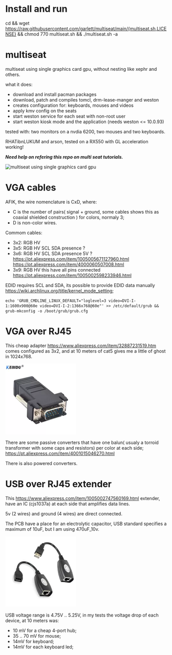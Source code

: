 # Install and run
cd && wget https://raw.githubusercontent.com/garlett/multiseat/main/{multiseat.sh,LICENSE} && chmod 770 multiseat.sh && ./multiseat.sh -a

# multiseat
multiseat using single graphics card gpu, without nesting like xephr and others.

what it does:
- download and install pacman packages
- download, patch and compiles tomcl, drm-lease-manger and weston
- creates configuration for: keyboards, mouses and videos
- apply kmv config on the seats
- start weston service for each seat with non-root user
- start weston kiosk mode and the application (needs weston <= 10.0.93)

tested with: two monitors on a nvdia 6200, two mouses and two keyboards.

RHATibnLUKUM and arson, tested on a RX550 with GL acceleration working! 

***Need help on refering this repo on multi seat tutorials.***

![multiseat using single graphics card gpu](https://github.com/garlett/multiseat/raw/main/docs/not%20nested%20multiseat%20using%20single%20graphics%20card%20gpu.jpg?raw=true)



# VGA cables
AFIK, the wire nomenclature is CxD, where:
- C is the number of pairs( signal + ground, some cables shows this as coaxial shielded construction ) for colors, normaly 3; 
- D is non-color wires.
 
Commom cables:
- 3x2: RGB HV
- 3x5: RGB HV SCL SDA presence ? 
- 3x6: RGB HV SCL SDA presence 5V ? https://pt.aliexpress.com/item/1005005671127960.html https://pt.aliexpress.com/item/4000060507008.html
- 3x9: RGB HV this have all pins connected https://pt.aliexpress.com/item/1005002598233946.html
  
EDID requires SCL and SDA, its possible to provide EDID data manually https://wiki.archlinux.org/title/kernel_mode_setting;
```
echo 'GRUB_CMDLINE_LINUX_DEFAULT="loglevel=3 video=DVI-I-1:1600x900@60e video=DVI-I-2:1366x768@60e"' >> /etc/default/grub && grub-mkconfig -o /boot/grub/grub.cfg
```




# VGA over RJ45
This cheap adapter https://www.aliexpress.com/item/32887231519.htm comes configured as 3x2, and at 10 meters of cat5 gives me a little of ghost in 1024x768.

![multiseat using single graphics card gpu](https://github.com/garlett/multiseat/raw/main/docs/vga_over_rj45.webp?raw=true)

There are some passive converters that have one balun( usualy a torroid transformer with some caps and resistors) per color at each side; https://pt.aliexpress.com/item/4001015046270.html

There is also powered converters.

# USB over RJ45 extender

This https://www.aliexpress.com/item/1005002747560169.html extender, have an IC (cjs1037a) at each side that amplifies data lines. 

5v (2 wires) and ground (4 wires) are direct connected. 

The PCB have a place for an electrolytic capacitor, USB standard specifies a maximum of 10uF, but I am using 470uF_10v.

![multiseat using single graphics card gpu](https://github.com/garlett/multiseat/raw/main/docs/usb_over_rj45.webp?raw=true)

USB voltage range is 4.75V .. 5.25V, in my tests the voltage drop of each device, at 10 meters was:
- 10 mV for a cheap 4-port hub;
- 35 .. 70 mV for mouse;
- 14mV for keyboard;
- 14mV for each keyboard led;




